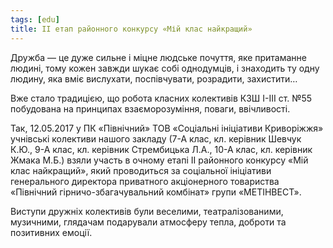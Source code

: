```yaml
---
tags: [edu]
title: II етап районного конкурсу «Мій клас найкращий»
---
```


Дружба — це дуже сильне і міцне людське почуття, яке притаманне людині, тому кожен завжди шукає собі однодумців, і знаходить ту одну людину, яка вміє вислухати, поспівчувати, розрадити, захистити…

Вже стало традицією, що робота класних колективів КЗШ І-ІІІ ст. №55 побудована на принципах взаєморозуміння, поваги, ввічливості.

Так, 12.05.2017 у ПК «Північний» ТОВ «Соціальні ініціативи Криворіжжя» учнівські колективи нашого закладу (7-А клас, кл. керівник Шевчук К.Ю., 9-А клас, кл. керівник Стрембицька Л.А., 10-А клас, кл. керівник Жмака М.Б.) взяли участь в очному етапі ІІ районного конкурсу «Мій клас найкращий», який проводиться за соціальної ініціативи генерального директора приватного акціонерного товариства «Північний гірничо-збагачувальний комбінат» групи «МЕТІНВЕСТ».

Виступи дружніх колективів були веселими, театралізованими, музичними, глядачам подарували атмосферу тепла, доброти та позитивних емоції.

<slideshow id="72157680590220984"></slideshow>
